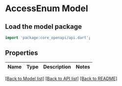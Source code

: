 # AccessEnum Model

## Load the model package
```dart
import 'package:core_openapi/api.dart';
```

## Properties
Name | Type | Description | Notes
------------ | ------------- | ------------- | -------------

[[Back to Model list]](../README#documentation-for-models) [[Back to API list]](../README#documentation-for-api-endpoints) [[Back to README]](../README)


